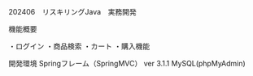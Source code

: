 202406　リスキリングJava　実務開発

機能概要

・ログイン
・商品検索
・カート
・購入機能

開発環境
Springフレーム（SpringMVC） ver 3.1.1
MySQL(phpMyAdmin)
